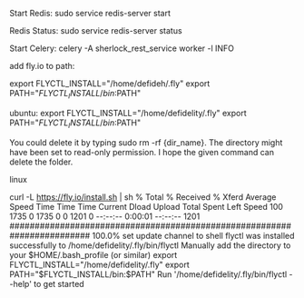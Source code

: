 Start Redis:
sudo service redis-server start

Redis Status:
sudo service redis-server status

Start Celery:
celery -A sherlock_rest_service worker -l INFO


add fly.io to path:

export FLYCTL_INSTALL="/home/defideh/.fly"
  export PATH="$FLYCTL_INSTALL/bin:$PATH"


ubuntu:
export FLYCTL_INSTALL="/home/defidelity/.fly"
  export PATH="$FLYCTL_INSTALL/bin:$PATH"


You could delete it by typing sudo rm -rf {dir_name}. The directory might have been set to read-only permission. I hope the given command can delete the folder.


linux

curl -L https://fly.io/install.sh | sh
  % Total    % Received % Xferd  Average Speed   Time    Time     Time  Current
                                 Dload  Upload   Total   Spent    Left  Speed
100  1735    0  1735    0     0   1201      0 --:--:--  0:00:01 --:--:--  1201
######################################################################## 100.0%
set update channel to shell
flyctl was installed successfully to /home/defidelity/.fly/bin/flyctl
Manually add the directory to your $HOME/.bash_profile (or similar)
  export FLYCTL_INSTALL="/home/defidelity/.fly"
  export PATH="$FLYCTL_INSTALL/bin:$PATH"
Run '/home/defidelity/.fly/bin/flyctl --help' to get started
